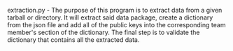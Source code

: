 extraction.py - The purpose of this program is to extract data from a given tarball or directory. It will
                extract said data package, create a dictionary from the json file and add all of the public keys into the
                corresponding team member's section of the dictionary. The final step is to validate the dictionary that 
                contains all the extracted data.
